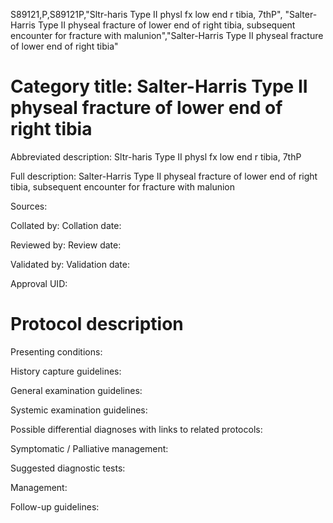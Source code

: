 S89121,P,S89121P,"Sltr-haris Type II physl fx low end r tibia, 7thP", "Salter-Harris Type II physeal fracture of lower end of right tibia, subsequent encounter for fracture with malunion","Salter-Harris Type II physeal fracture of lower end of right tibia"
# Category title: Salter-Harris Type II physeal fracture of lower end of right tibia

Abbreviated description: Sltr-haris Type II physl fx low end r tibia, 7thP

Full description: Salter-Harris Type II physeal fracture of lower end of right tibia, subsequent encounter for fracture with malunion

Sources:

Collated by:
Collation date:

Reviewed by:
Review date:

Validated by:
Validation date:

Approval UID:

# Protocol description

Presenting conditions:

History capture guidelines:

General examination guidelines:

Systemic examination guidelines:

Possible differential diagnoses with links to related protocols:

Symptomatic / Palliative management:

Suggested diagnostic tests:

Management:

Follow-up guidelines:
